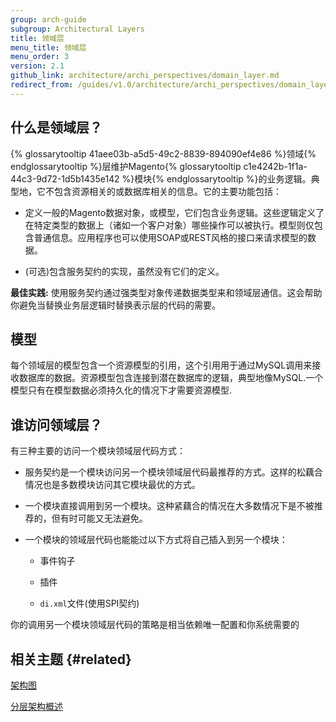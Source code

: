 ```yaml
---
group: arch-guide
subgroup: Architectural Layers
title: 领域层
menu_title: 领域层
menu_order: 3
version: 2.1
github_link: architecture/archi_perspectives/domain_layer.md
redirect_from: /guides/v1.0/architecture/archi_perspectives/domain_layer.html
---
```


## 什么是领域层？

{% glossarytooltip 41aee03b-a5d5-49c2-8839-894090ef4e86 %}领域{% endglossarytooltip %}层维护Magento{% glossarytooltip c1e4242b-1f1a-44c3-9d72-1d5b1435e142 %}模块{% endglossarytooltip %}的业务逻辑。典型地，它不包含资源相关的或数据库相关的信息。它的主要功能包括：

* 定义一般的Magento数据对象，或模型，它们包含业务逻辑。这些逻辑定义了在特定类型的数据上（诸如一个客户对象）哪些操作可以被执行。模型则仅包含普通信息。应用程序也可以使用SOAP或REST风格的接口来请求模型的数据。

* (可选)包含服务契约的实现，虽然没有它们的定义。

<div class="bs-callout bs-callout-tip">
  <p><b>最佳实践:</b> 使用服务契约通过强类型对象传递数据类型来和领域层通信。这会帮助你避免当替换业务层逻辑时替换表示层的代码的需要。</p>
</div>

## 模型

每个领域层的模型包含一个资源模型的引用，这个引用用于通过MySQL调用来接收数据库的数据。资源模型包含连接到潜在数据库的逻辑，典型地像MySQL.一个模型只有在模型数据必须持久化的情况下才需要资源模型.

## 谁访问领域层？

有三种主要的访问一个模块领域层代码方式：

* 服务契约是一个模块访问另一个模块领域层代码最推荐的方式。这样的松藕合情况也是多数模块访问其它模块最优的方式。

* 一个模块直接调用到另一个模块。这种紧藕合的情况在大多数情况下是不被推荐的，但有时可能又无法避免。

* 一个模块的领域层代码也能能过以下方式将自己插入到另一个模块：

    * 事件钩子

    * 插件

    * `di.xml`文件(使用SPI契约)

你的调用另一个模块领域层代码的策略是相当依赖唯一配置和你系统需要的

## 相关主题 {#related}

<a href="{{ page.baseurl }}/architecture/archi_perspectives/arch_diagrams.html">架构图</a>

<a href="{{ page.baseurl }}/architecture/archi_perspectives/ALayers_intro.html">分层架构概述</a>
